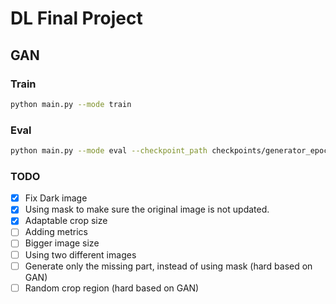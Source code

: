 # DL Final Project

## GAN

### Train

```bash
python main.py --mode train
```

### Eval

```bash
python main.py --mode eval --checkpoint_path checkpoints/generator_epoch_20.pth --test_dir data-scenery-small-test
```

### TODO

- [x] Fix Dark image
- [x] Using mask to make sure the original image is not updated.
- [x] Adaptable crop size
- [ ] Adding metrics
- [ ] Bigger image size
- [ ] Using two different images
- [ ] Generate only the missing part, instead of using mask (hard based on GAN)
- [ ] Random crop region (hard based on GAN)
